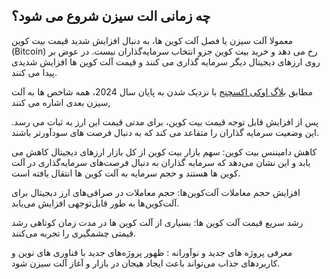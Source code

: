 

## چه زمانی الت سیزن شروع می شود؟

معمولا آلت سیزن یا فصل آلت کوین ها، به دنبال افزایش‌ شدید قیمت بیت‌ کوین (Bitcoin) رخ می دهد و خرید بیت کوین جزو انتخاب سرمایه‌گذاران نیست. در عوض بر روی ارزهای دیجیتال دیگر سرمایه گذاری می کنند و قیمت آلت کوین ها افزایش شدیدی پیدا می کنند.

مطابق [بلاگ اوکی اکسچنج](https://blog.ok-ex.io/) با نزدیک شدن به پایان سال 2024، همه شاخص ها به آلت سیزن بعدی اشاره می کنند,

پس از افزایش قابل توجه قیمت بیت کوین، برای مدتی قیمت این ارز به ثبات می رسد. این وضعیت سرمایه گذاران را متقاعد می کند که به دنبال فرصت های سودآورتر باشند.

کاهش دامیننس بیت‌ کوین: سهم بازار بیت‌ کوین از کل بازار ارزهای دیجیتال کاهش می‌ یابد و این نشان می‌دهد که سرمایه‌ گذاران به دنبال فرصت‌های سرمایه‌گذاری در آلت‌ کوین‌ ها هستند و حجم سرمایه به آلت کوین ها انتقال یافته است.

افزایش حجم معاملات آلت‌کوین‌ها: حجم معاملات در صرافی‌های ارز دیجیتال برای آلت‌کوین‌ها به طور قابل‌توجهی افزایش می‌یابد.

رشد سریع قیمت آلت‌ کوین‌ ها: بسیاری از آلت‌ کوین‌ ها در مدت زمان کوتاهی رشد قیمتی چشمگیری را تجربه می‌کنند.

معرفی پروژه‌ های جدید و نوآورانه : ظهور پروژه‌های جدید با فناوری‌ های نوین و کاربردهای جذاب می‌تواند باعث ایجاد هیجان در بازار و آغاز آلت سیزن شود.
